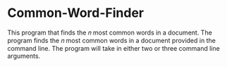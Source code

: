 # Common-Word-Finder
This program that finds the 𝑛 most common words in a document. The program finds the 𝑛 most common words in a
document provided in the command line. The program will take in either two or three command line arguments. 
